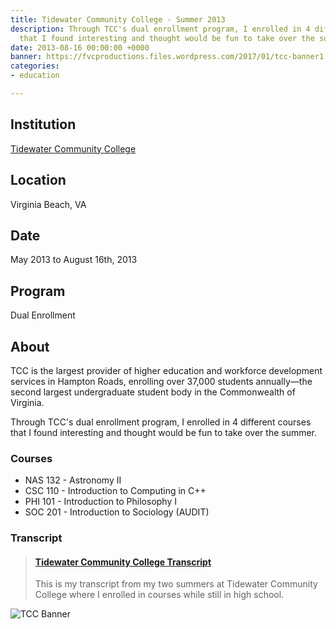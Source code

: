 ```yaml
---
title: Tidewater Community College - Summer 2013
description: Through TCC's dual enrollment program, I enrolled in 4 different courses
  that I found interesting and thought would be fun to take over the summer.
date: 2013-08-16 00:00:00 +0000
banner: https://fvcproductions.files.wordpress.com/2017/01/tcc-banner1.png
categories:
- education

---
```

## Institution

<a title="Tidewater Community College" href="https://tcc.edu" target="_blank" rel="noopener">Tidewater Community College</a>

## Location

Virginia Beach, VA

## Date

May 2013 to August 16th, 2013

## Program

Dual Enrollment

## About

TCC is the largest provider of higher education and workforce development services in Hampton Roads, enrolling over 37,000 students annually—the second largest undergraduate student body in the Commonwealth of Virginia.

Through TCC's dual enrollment program, I enrolled in 4 different courses that I found interesting and thought would be fun to take over the summer.

### Courses

* NAS 132 - Astronomy II
* CSC 110 - Introduction to Computing in C++
* PHI 101 - Introduction to Philosophy I
* SOC 201 - Introduction to Sociology (AUDIT)

### Transcript

<blockquote class="embedly-card"><h4><a href="https://www.scribd.com/document/353207049/Tidewater-Community-College-Transcript">Tidewater Community College Transcript</a></h4><p>This is my transcript from my two summers at Tidewater Community College where I enrolled in courses while still in high school.</p></blockquote>
<script async src="//cdn.embedly.com/widgets/platform.js" charset="UTF-8"></script>

![TCC Banner](https://fvcproductions.files.wordpress.com/2017/01/tcc-banner1.png)
